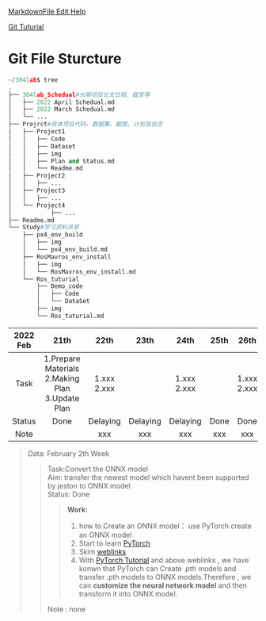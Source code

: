 [MarkdownFile Edit Help](https://www.runoob.com/markdown/md-image.html)  

[Git Tuturial](https://github.com/TyZhouv/HIT-e304_Tx2_Project/blob/master/Git_Tuturial.md)  

# Git File Sturcture
```Python
~/304lab$ tree
.
├── 304lab_Schedual#长期项目论文日程、截至等
│   ├── 2022 April Schedual.md
│   ├── 2022 March Schedual.md
│   └── ...
├── Projrct#具体项目代码、数据集、截图、计划及状态
│   ├── Project1
│   │   ├── Code
│   │   ├── Dataset
│   │   ├── img
│   │   ├── Plan and Status.md
│   │   └── Readme.md
│   ├── Project2
│   │   ├── ...
│   ├── Project3
│   │   ├── ...
│   └── Project4
│           ├── ...
├── Readme.md
└── Study#学习资料共享
    ├── px4_env_build
    │   ├── img
    │   └── px4_env_build.md
    ├── RosMavros_env_install
    │   ├── img
    │   └── RosMavros_env_install.md
    └── Ros_tuturial
        ├── Demo_code
        │   ├── Code
        │   └── DataSet
        ├── img
        └── Ros_tuturial.md
```


|2022 Feb| 21th | 22th | 23th | 24th | 25th | 26th | 27th |
|:--:|:--:|:--:|:--:|:--:|:--:|:--:|:--:|
|Task|1.Prepare Materials<br>2.Making Plan<br>3.Update Plan|1.xxx<br>2.xxx||1.xxx<br>2.xxx||1.xxx<br>2.xxx|1.Prepare Materials <br> 2.Create .pth model|1.Transfer .pyh model to ONNX model|||
|Status|Done|Delaying|Delaying|Delaying|Done|Done|Done|
|Note||xxx|xxx|xxx|xxx|xxx|||

> Data: February 2th Week
>> Task:Convert the ONNX model  
>> Aim: transfer the newest model which havent been supported by jeston to ONNX model  
>> Status: Done
>>> **Work:**  
>>>1. how to Create an ONNX model： use PyTorch create an ONNX model
>>>2. Start to learn [PyTorch](https://pytorch.apachecn.org/#/docs/1.7/04)
>>>3. Skim [weblinks](https://www.google.com.hk/search?q=pytorch%E5%A6%82%E4%BD%95%E7%94%9F%E6%88%90ONNX%E6%A8%A1%E5%9E%8B&client=ubuntu&hs=wDW&ei=YIsCYumvM5G5mAW-pLu4Bw&ved=0ahUKEwjp3_mZtfD1AhWRHKYKHT7SDncQ4dUDCA4&uact=5&oq=pytorch%E5%A6%82%E4%BD%95%E7%94%9F%E6%88%90ONNX%E6%A8%A1%E5%9E%8B&gs_lcp=Cgdnd3Mtd2l6EAM6BAgAEEM6BQgAEIAEOgYIABAHEB46AggASgQIQRgASgUIQBIBMUoECEYYAFAAWLg9YK0_aAJwAXgEgAHIBogB5kOSAQwyLTIxLjMuMi4yLjGYAQCgAQHAAQE&sclient=gws-wiz)
>>>4. With [PyTorch Tutorial](https://pytorch.apachecn.org/#/docs/1.7/06) and above weblinks , we have konwn that PyTorch can Create .pth models and transfer .pth models to ONNX models.Therefore , we can  **customize the neural network model** and then transform it into ONNX model.   
>>>
>>Note : none

